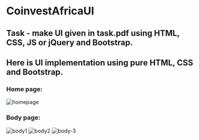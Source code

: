 # CoinvestAfricaUI

## Task - make UI given in task.pdf using HTML, CSS, JS or jQuery and Bootstrap.

## Here is UI implementation using pure HTML, CSS and Bootstrap.
### Home page:
![homepage](https://github.com/shubhampatel2610/CoinvestAfricaUI/assets/105007678/4537704e-029e-45c8-bc8c-e67f0dcbbc42)

### Body page:
![body1](https://github.com/shubhampatel2610/CoinvestAfricaUI/assets/105007678/fb27f508-3153-4e07-9369-4f212b13d573)
![body2](https://github.com/shubhampatel2610/CoinvestAfricaUI/assets/105007678/e4fe82dd-57ba-4ebc-b4d4-658f40787624)
![body-3](https://github.com/shubhampatel2610/CoinvestAfricaUI/assets/105007678/6d740be8-ab4d-4235-ab07-64112e5e873f)
